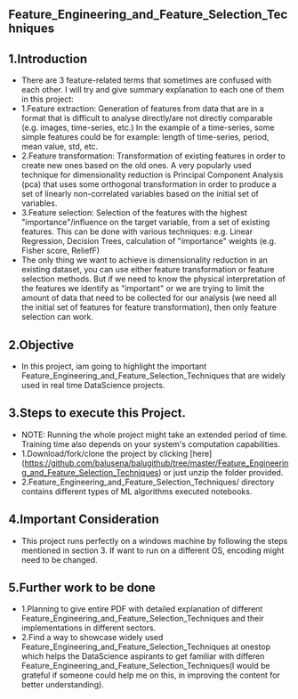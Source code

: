 ## Feature_Engineering_and_Feature_Selection_Techniques

## 1.Introduction
- There are 3 feature-related terms that sometimes are confused with each other. I will try and give summary explanation to each one of them in this project:
- 1.Feature extraction: Generation of features from data that are in a format that is difficult to analyse directly/are not directly comparable (e.g. images, time-series, etc.) In the example of a time-series, some simple features could be for example: length of time-series, period, mean value, std, etc.
- 2.Feature transformation: Transformation of existing features in order to create new ones based on the old ones. A very popularly used technique for dimensionality reduction is Principal Component Analysis (pca) that uses some orthogonal transformation in order to produce a set of linearly non-correlated variables based on the initial set of variables. 
- 3.Feature selection: Selection of the features with the highest "importance"/influence on the target variable, from a set of existing features. This can be done with various techniques: e.g. Linear Regression, Decision Trees, calculation of "importance" weights (e.g. Fisher score, ReliefF)
- The only thing we want to achieve is dimensionality reduction in an existing dataset, you can use either feature transformation or feature selection methods. But if we need to know the physical interpretation of the features we identify as "important" or we are trying to limit the amount of data that need to be collected for our analysis (we need all the initial set of features for feature transformation), then only feature selection can work.

## 2.Objective
- In this project, iam going to highlight the important Feature_Engineering_and_Feature_Selection_Techniques that are widely used in real time DataScience projects. 

## 3.Steps to execute this Project.
- NOTE: Running the whole project might take an extended period of time. Training time also depends on your system's computation capabilities.
- 1.Download/fork/clone the project by clicking [here] (https://github.com/balusena/balugithub/tree/master/Feature_Engineering_and_Feature_Selection_Techniques) or just unzip the folder provided.
- 2.Feature_Engineering_and_Feature_Selection_Techniques/ directory contains different types of ML algorithms executed notebooks.

## 4.Important Consideration
- This project runs perfectly on a windows machine by following the steps mentioned in section 3. If want to run on a different OS, encoding might need to be changed.

## 5.Further work to be done
- 1.Planning to give entire PDF with detailed explanation of different Feature_Engineering_and_Feature_Selection_Techniques and their implementations in different sectors.
- 2.Find a way to showcase widely used Feature_Engineering_and_Feature_Selection_Techniques at onestop which helps the DataScience aspirants to get familiar with differen Feature_Engineering_and_Feature_Selection_Techniques(I would be grateful if someone could help me on this, in improving the content for better understanding).
